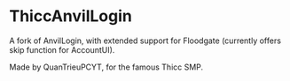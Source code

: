 # ThiccAnvilLogin
A fork of AnvilLogin, with extended support for Floodgate (currently offers skip function for AccountUI).

Made by QuanTrieuPCYT, for the famous Thicc SMP.
